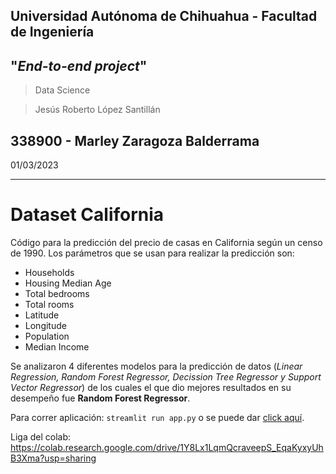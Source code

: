 Universidad Autónoma de Chihuahua - Facultad de Ingeniería
---
"*End-to-end project*"
---
>Data Science

>Jesús Roberto López Santillán

**338900 - Marley Zaragoza Balderrama**
---
01/03/2023

---

# Dataset California
Código para la predicción del precio de casas en California según un censo de 1990. Los parámetros que se usan para realizar la predicción son:
*   Households
*   Housing Median Age
*   Total bedrooms
*   Total rooms
*   Latitude
*   Longitude
*   Population
*   Median Income

Se analizaron 4 diferentes modelos para la predicción de datos (*Linear Regression, Random Forest Regressor, Decission Tree Regressor y Support Vector Regressor*) de los cuales el que dio mejores resultados en su desempeño fue **Random Forest Regressor**.

Para correr aplicación: ```streamlit run app.py``` o se puede dar [click aquí](https://marleyzb-dscalifornia-app-ee72qy.streamlit.app/).

Liga del colab: https://colab.research.google.com/drive/1Y8Lx1LqmQcraveepS_EqaKyxyUhB3Xma?usp=sharing

